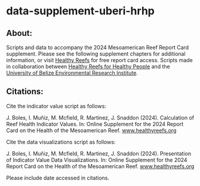 # data-supplement-uberi-hrhp

## About:
Scripts and data to accompany the 2024 Mesoamerican Reef Report Card supplement. Please see the following supplement chapters for additional information, or visit [Healthy Reefs](https://www.healthyreefs.org/en/healthy-reefs-data/report-cards) for free report card access. Scripts made in collaboration between [Healthy Reefs for Healthy People](https://www.healthyreefs.org/en) and the [University of Belize Environmental Research Institute](https://www.uberibz.org/). 

## Citations:

Cite the indicator value script as follows:

J. Boles, I. Muñiz, M. Mcfield, R. Martinez, J. Snaddon (2024). Calculation of Reef Health Indicator Values. In: Online Supplement for the 2024 Report Card on the Health of the Mesoamerican Reef. www.healthyreefs.org

Cite the data visualizations script as follows:

J. Boles, I. Muñiz, M. Mcfield, R. Martinez, J. Snaddon (2024). Presentation of Indicator Value Data Visualizations. In: Online Supplement for the 2024 Report Card on the Health of the Mesoamerican Reef. www.healthyreefs.org

Please include date accessed in citations.
